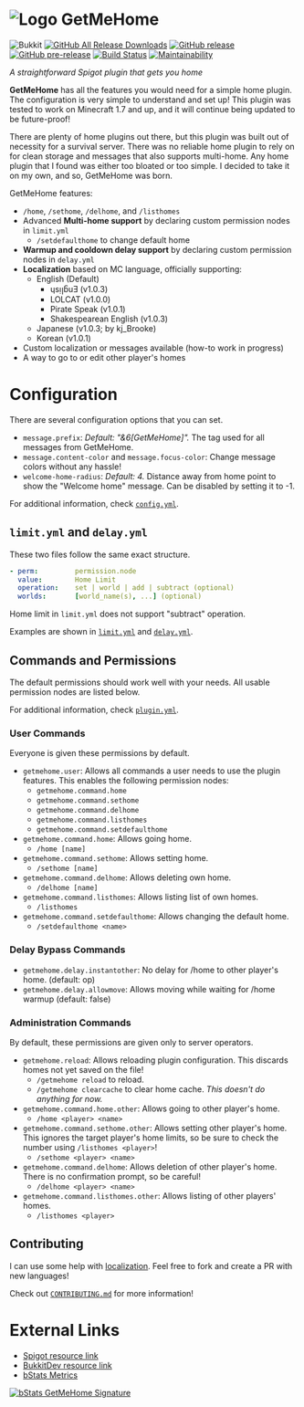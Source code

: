 # ![Logo](https://www.spigotmc.org/data/resource_icons/66/66257.jpg) GetMeHome
![Bukkit](https://img.shields.io/badge/bukkit-1.7%20--%201.14-brightgreen.svg)
[![GitHub All Release Downloads](https://img.shields.io/github/downloads/SimonOrJ/GetMeHome/total.svg?label=github%20downloads)](https://github.com/SimonOrJ/GetMeHome/releases)
[![GitHub release](https://img.shields.io/github/release/SimonOrJ/GetMeHome.svg)](https://github.com/SimonOrJ/GetMeHome/releases/latest)
[![GitHub pre-release](https://img.shields.io/github/release-pre/SimonOrJ/GetMeHome.svg?label=pre-release)](https://github.com/SimonOrJ/GetMeHome/releases)
[![Build Status](https://travis-ci.org/SimonOrJ/GetMeHome.svg?branch=master)](https://travis-ci.org/SimonOrJ/GetMeHome)
[![Maintainability](https://api.codeclimate.com/v1/badges/e45a154be37e3eac2375/maintainability)](https://codeclimate.com/github/SimonOrJ/GetMeHome/maintainability)

*A straightforward Spigot plugin that gets you home*

**GetMeHome** has all the features you would need for a simple home plugin.
The configuration is very simple to understand and set up!  This plugin was
tested to work on Minecraft 1.7 and up, and it will continue being updated to
be future-proof!

There are plenty of home plugins out there, but this plugin was built out of
necessity for a survival server. There was no reliable home plugin to rely on
for clean storage and messages that also supports multi-home. Any home plugin
that I found was either too bloated or too simple. I decided to take it on my
own, and so, GetMeHome was born.

GetMeHome features:

* `/home`, `/sethome`, `/delhome`, and `/listhomes`
* Advanced **Multi-home support** by declaring custom permission nodes in
  `limit.yml`
  * `/setdefaulthome` to change default home
* **Warmup and cooldown delay support** by declaring custom permission nodes in
  `delay.yml`
* **Localization** based on MC language, officially supporting:
  * English (Default)
    * ɥsᴉꞁᵷuƎ (v1.0.3)
    * LOLCAT (v1.0.0)
    * Pirate Speak (v1.0.1)
    * Shakespearean English (v1.0.3)
  * Japanese (v1.0.3; by kj_Brooke)
  * Korean (v1.0.1)
* Custom localization or messages available (how-to work in progress)
* A way to go to or edit other player's homes

# Configuration

There are several configuration options that you can set.

* `message.prefix`: *Default: "&6[GetMeHome]".* The tag used for all messages
  from GetMeHome.
* `message.content-color` and `message.focus-color`: Change message colors
  without any hassle!
* `welcome-home-radius`: *Default: 4.* Distance away from home point to show
  the "Welcome home" message. Can be disabled by setting it to -1.

For additional information, check [`config.yml`](src/main/resources/config.yml).

## `limit.yml` and `delay.yml`

These two files follow the same exact structure.

```yaml
- perm:         permission.node
  value:        Home Limit
  operation:    set | world | add | subtract (optional)
  worlds:       [world_name(s), ...] (optional)
```

Home limit in `limit.yml` does not support "subtract" operation.

Examples are shown in [`limit.yml`](src/main/resources/limit.yml) and
[`delay.yml`](src/main/resources/delay.yml).

## Commands and Permissions

The default permissions should work well with your needs. All usable permission
nodes are listed below.

For additional information, check [`plugin.yml`](src/main/resources/plugin.yml).

### User Commands

Everyone is given these permissions by default.

* `getmehome.user`: Allows all commands a user needs to
  use the plugin features.  This enables the following permission nodes:
  * `getmehome.command.home`
  * `getmehome.command.sethome`
  * `getmehome.command.delhome`
  * `getmehome.command.listhomes`
  * `getmehome.command.setdefaulthome`
* `getmehome.command.home`: Allows going home.
  * `/home [name]`
* `getmehome.command.sethome`: Allows setting home.
  * `/sethome [name]`
* `getmehome.command.delhome`: Allows deleting own home.
  * `/delhome [name]`
* `getmehome.command.listhomes`: Allows listing list of own homes.
  * `/listhomes`
* `getmehome.command.setdefaulthome`: Allows changing the default home.
  * `/setdefaulthome <name>`

### Delay Bypass Commands

* `getmehome.delay.instantother`: No delay for /home to other player's home.
  (default: op)
* `getmehome.delay.allowmove`: Allows moving while waiting for /home warmup
  (default: false)

### Administration Commands

By default, these permissions are given only to server operators.

* `getmehome.reload`: Allows reloading plugin configuration. This discards
  homes not yet saved on the file!
  * `/getmehome reload` to reload.
  * `/getmehome clearcache` to clear home cache. *This doesn't do anything for
    now.*
* `getmehome.command.home.other`: Allows going to other player's home.
  * `/home <player> <name>`
* `getmehome.command.sethome.other`: Allows setting other player's home. This
  ignores the target player's home limits, so be sure to check the number
  using `/listhomes <player>`!
  * `/sethome <player> <name>`
* `getmehome.command.delhome`: Allows deletion of other player's home. There is
  no confirmation prompt, so be careful!
  * `/delhome <player> <name>`
* `getmehome.command.listhomes.other`: Allows listing of other players' homes.
  * `/listhomes <player>`

## Contributing

I can use some help with [localization](src/main/resources/i18n). Feel free to fork and create a PR with
new languages!

Check out [`CONTRIBUTING.md`](CONTRIBUTING.md) for more information!

# External Links

* [Spigot resource link](https://www.spigotmc.org/resources/getmehome.66257/)
* [BukkitDev resource link](https://dev.bukkit.org/projects/getmehome)
* [bStats Metrics](https://bstats.org/plugin/bukkit/GetMeHome/)

[![bStats GetMeHome Signature](https://bstats.org/signatures/bukkit/GetMeHome.svg)](https://bstats.org/plugin/bukkit/GetMeHome/)
